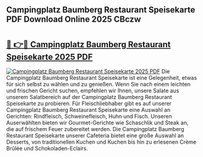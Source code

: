 ## Campingplatz Baumberg Restaurant Speisekarte PDF Download Online 2025 CBczw

# <h2><a href="http://gc85xfh.nevu.top/?p=Campingplatz+Baumberg+Restaurant+Speisekarte">🔗 👉🔴 Campingplatz Baumberg Restaurant Speisekarte 2025 PDF</a></h2>

[![Campingplatz Baumberg Restaurant Speisekarte 2025 PDF](https://i.imgur.com/dBaPXMq.png)](http://gc85xfh.nevu.top/?p=Campingplatz+Baumberg+Restaurant+Speisekarte)
Die Campingplatz Baumberg Restaurant Speisekarte ist eine Gelegenheit, etwas für sich selbst zu wählen und zu genießen. Wenn Sie nach einem leichten und frischen Gericht suchen, empfehlen wir Ihnen, unsere Salate aus unserem Salatbereich auf der Campingplatz Baumberg Restaurant Speisekarte zu probieren. Für Fleischliebhaber gibt es auf unserer Campingplatz Baumberg Restaurant Speisekarte eine Auswahl an Gerichten: Rindfleisch, Schweinefleisch, Huhn und Fisch. Unseren Auserwählten bieten wir Gourmet-Gerichte wie Schaschlik und Steak an, die auf frischem Feuer zubereitet werden. Die Campingplatz Baumberg Restaurant Speisekarte unserer Cafeteria bietet eine große Auswahl an Desserts, von traditionellen Kuchen und Kuchen bis hin zu erlesenen Crème Brûlée und Schokoladen-Eclairs.
